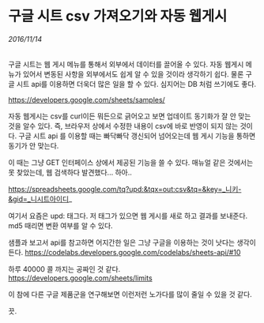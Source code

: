 # 구글 시트 csv 가져오기와 자동 웹게시
###### 2016/11/14

구글 시트는 웹 게시 메뉴를 통해서 외부에서 데이터를 끌어올 수 있다. 자동 웹게시 메뉴가 있어서 변동된 사항을 외부에서도 쉽게 알 수 있을 것이라 생각하기 쉽다. 물론 구글 시트 api를 이용하면 더욱더 많은 일을 할 수 있다. 심지어는 DB 처럼 쓰기에도 좋다. 

https://developers.google.com/sheets/samples/ 

자동 웹게시는 csv를 curl이든 뭐든으로 긁어오고 보면 업데이트 동기화가 잘 안 맞는 것을 알수 있다. 즉, 브라우저 상에서 수정한 내용이 csv에 바로 반영이 되지 않는 것이다. 구글 시트 api 를 이용할 때는 빠닥빠닥 갱신되어 넘어오는데 웹 게시 기능을 통하면 동기가 안 맞는다.

이 때는 그냥 GET 인터페이스 상에서 제공된 기능을 쓸 수 있다. 매뉴얼 같은 것에서는 못 찾았는데, 웹 검색하다 발견했다... 하아..

https://spreadsheets.google.com/tq?upd:&tqx=out:csv&tq=&key=_니키-&gid=_니시트아이디_

여기서 요즘은 upd: 태그다. 저 태그가 있으면 웹 게시를 새로 하고 결과를 보내준다. md5 때리면 변환 여부를 알 수 있다. 

샘플과 보고서 api를 참고하면 어지간한 일은 그냥 구글을 이용하는 것이 낫다는 생각이 든다. https://codelabs.developers.google.com/codelabs/sheets-api/#10 

하루 40000 콜 까지는 공짜인 것 같다. 
https://developers.google.com/sheets/limits

이 참에 다른 구글 제품군을 연구해보면 이런저런 노가다를 많이 줄일 수 있을 것 같다. 

끗.




